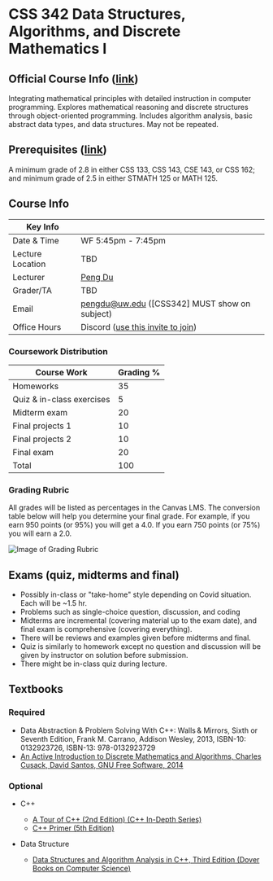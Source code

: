 # CSS 342 Data Structures, Algorithms, and Discrete Mathematics I

## Official Course Info ([link](https://www.washington.edu/students/crscatb/css.html))
Integrating mathematical principles with detailed instruction in computer programming. Explores mathematical reasoning and discrete structures through object-oriented programming. Includes algorithm analysis, basic abstract data types, and data structures. May not be repeated. 

## Prerequisites ([link](https://www.washington.edu/students/crscatb/css.html))
A minimum grade of 2.8 in either CSS 133, CSS 143, CSE 143, or CSS 162; and minimum grade of 2.5 in either STMATH 125 or MATH 125.

## Course Info

| Key Info             |                                                              |
| -------------------- | ------------------------------------------------------------ |
| Date & Time          | WF 5:45pm - 7:45pm                                           |
| Lecture Location     | TBD                                                       |
| Lecturer             | [Peng Du](https://www.linkedin.com/in/peng-du-ph-d-14b0a11b)  |
| Grader/TA            | TBD                            |
| Email                | pengdu@uw.edu ([CSS342] MUST show on subject)                |
| Office Hours         | Discord ([use this invite to join](https://discord.gg/tQy6tZg)) |

### Coursework Distribution
| Course Work | Grading % |
|-------------|-----------|
| Homeworks | 35        |
| Quiz & in-class exercises      | 5   |
| Midterm exam       | 20       |
| Final projects 1 | 10 |
| Final projects 2 | 10 |
| Final exam      | 20        |
| Total | 100 |

### Grading Rubric
All grades will be listed as percentages in the Canvas LMS. The conversion table below will help you determine your final grade. For example, if you earn 950 points (or 95%) you will get a 4.0. If you earn 750 points (or 75%) you will earn a 2.0.

![Image of Grading Rubric](https://github.com/a-teaching-goose/CSS342A-2022-Spring/blob/main/images/gradingrubric.png)

## Exams (quiz, midterms and final)

- Possibly in-class or "take-home" style depending on Covid situation. Each will be ~1.5 hr.
- Problems such as single-choice question, discussion, and coding
- Midterms are incremental (covering material up to the exam date), and final exam is comprehensive (covering everything).
- There will be reviews and examples given before midterms and final.
- Quiz is similarly to homework except no question and discussion will be given by instructor on solution before submission. 
- There might be in-class quiz during lecture.

## Textbooks
### Required
- Data Abstraction & Problem Solving With C++: Walls & Mirrors, Sixth or Seventh Edition, Frank M. Carrano, Addison Wesley, 2013, ISBN-10: 0132923726, ISBN-13: 978-0132923729
- [An Active Introduction to Discrete Mathematics and Algorithms, Charles Cusack, David Santos, GNU Free Software, 2014](https://cusack.hope.edu/Notes/Notes/Books/Active%20Introduction%20to%20Discrete%20Mathematics%20and%20Algorithms/ActiveIntroToDiscreteMathAndAlgorithms.2.6.3.pdf)

### Optional
- C++
  - [A Tour of C++ (2nd Edition) (C++ In-Depth Series)](https://www.amazon.com/Tour-2nd-Depth-Bjarne-Stroustrup/dp/0134997832/ref=zg_bs_9045760011_1?_encoding=UTF8&psc=1&refRID=NBRBVSJH9JQK0Y6WFGVP)
  - [C++ Primer (5th Edition)](https://www.amazon.com/Primer-5th-Stanley-B-Lippman/dp/0321714113/ref=zg_bs_9045760011_7?_encoding=UTF8&psc=1&refRID=NBRBVSJH9JQK0Y6WFGVP)

- Data Structure
  - [Data Structures and Algorithm Analysis in C++, Third Edition (Dover Books on Computer Science)](https://www.amazon.com/Structures-Algorithm-Analysis-Computer-Science/dp/048648582X/ref=sr_1_4?keywords=data+structure+c%2B%2B&qid=1569107841&s=books&sr=1-4)

